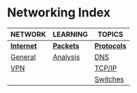 # Networking Index

|NETWORK|LEARNING|TOPICS|
|---|---|---|
|[**Internet**](internet-index)|[**Packets**](packets-index)|[**Protocols**](protocols-index)|
|[General](networking/internet/internet-general)|[Analysis](networking/packets/packet-analysis.md)|[DNS](networking/protocols/protocols-dns.md)|
|[VPN](networking/internet/internet-vpn)||[TCP/IP](networking/protocols/protocols-tcpip)|
|||[Switches](networking/protocols/protocols-switches)|

